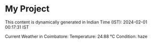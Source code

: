 # My Project

This content is dynamically generated in Indian Time (IST): 2024-02-01 00:17:31 IST


Current Weather in Coimbatore:
Temperature: 24.88 °C
Condition: haze
